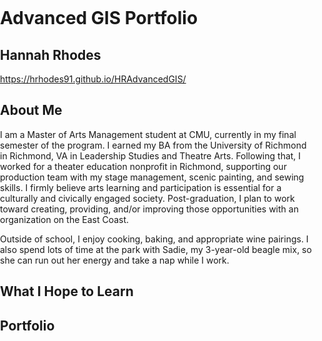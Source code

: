 # Advanced GIS Portfolio
## Hannah Rhodes

https://hrhodes91.github.io/HRAdvancedGIS/

## About Me

I am a Master of Arts Management student at CMU, currently in my final semester of the program. I earned my BA from the University of Richmond in Richmond, VA in Leadership Studies and Theatre Arts. Following that, I worked for a theater education nonprofit in Richmond, supporting our production team with my stage management, scenic painting, and sewing skills. I firmly believe arts learning and participation is essential for a culturally and civically engaged society. Post-graduation, I plan to work toward creating, providing, and/or improving those opportunities with an organization on the East Coast.

Outside of school, I enjoy cooking, baking, and appropriate wine pairings. I also spend lots of time at the park with Sadie, my 3-year-old beagle mix, so she can run out her energy and take a nap while I work.

## What I Hope to Learn



## Portfolio
<!DOCTYPE html>
<html>
  <head>
    <title>Give me a name!</title>
    <meta name="viewport" content="initial-scale=1.0, user-scalable=no">
    <meta charset="utf-8">
    <style>
      /* Always set the map height explicitly to define the size of the div
       * element that contains the map. */
      #map {
        height: 100%;
      }
      /* Optional: Makes the sample page fill the window. */
      html, body {
        height: 100%;
        margin: 0;
        padding: 0;
      }
    </style>
  </head>
  <body>
    <div id="map"></div>
    <script>
      function initMap() {
        // Styles a map in custom mode.
        var map = new google.maps.Map(document.getElementById('map'), {
          center: {lat: 40.4583498, lng: -80.079528},  // Setting the center to Pittsburgh, change as you like
          zoom: 15,  // Setting a zoom scale for Pittsburgh
          styles:    // Add JSON from Map Style Wizard below this line... 
[
  {
    "elementType": "geometry",
    "stylers": [
      {
        "color": "#a6a09c"
      }
    ]
  },
  {
    "elementType": "labels.text.fill",
    "stylers": [
      {
        "color": "#d8f2f0"
      }
    ]
  },
  {
    "elementType": "labels.text.stroke",
    "stylers": [
      {
        "color": "#2e6ea6"
      }
    ]
  },
  {
    "featureType": "administrative.country",
    "elementType": "geometry.stroke",
    "stylers": [
      {
        "color": "#d8f2f0"
      }
    ]
  },
  {
    "featureType": "administrative.land_parcel",
    "elementType": "labels.text.fill",
    "stylers": [
      {
        "color": "#2e6ea6"
      }
    ]
  },
  {
    "featureType": "administrative.province",
    "elementType": "geometry.stroke",
    "stylers": [
      {
        "color": "#d8f2f0"
      }
    ]
  },
  {
    "featureType": "landscape.man_made",
    "elementType": "geometry.stroke",
    "stylers": [
      {
        "color": "#2e6ea6"
      }
    ]
  },
  {
    "featureType": "landscape.natural",
    "elementType": "geometry",
    "stylers": [
      {
        "color": "#a6943c"
      }
    ]
  },
  {
    "featureType": "poi",
    "elementType": "geometry",
    "stylers": [
      {
        "color": "#2e6ea6"
      }
    ]
  },
  {
    "featureType": "poi",
    "elementType": "labels.text.fill",
    "stylers": [
      {
        "color": "#d8f2f0"
      }
    ]
  },
  {
    "featureType": "poi",
    "elementType": "labels.text.stroke",
    "stylers": [
      {
        "color": "#2e6ea6"
      }
    ]
  },
  {
    "featureType": "poi.park",
    "elementType": "geometry.fill",
    "stylers": [
      {
        "color": "#2e6ea6"
      }
    ]
  },
  {
    "featureType": "poi.park",
    "elementType": "labels.text.fill",
    "stylers": [
      {
        "color": "#d8f2f0"
      }
    ]
  },
  {
    "featureType": "road",
    "elementType": "geometry",
    "stylers": [
      {
        "color": "#8c6a5e"
      }
    ]
  },
  {
    "featureType": "road",
    "elementType": "labels.text.fill",
    "stylers": [
      {
        "color": "#8c6a5e"
      }
    ]
  },
  {
    "featureType": "road",
    "elementType": "labels.text.stroke",
    "stylers": [
      {
        "color": "#d8f2f0"
      }
    ]
  },
  {
    "featureType": "road.highway",
    "elementType": "geometry",
    "stylers": [
      {
        "color": "#8c6a5e"
      }
    ]
  },
  {
    "featureType": "road.highway",
    "elementType": "geometry.stroke",
    "stylers": [
      {
        "color": "#8c6a5e"
      }
    ]
  },
  {
    "featureType": "road.highway",
    "elementType": "labels.text.fill",
    "stylers": [
      {
        "color": "#8c6a5e"
      }
    ]
  },
  {
    "featureType": "road.highway",
    "elementType": "labels.text.stroke",
    "stylers": [
      {
        "color": "#d8f2f0"
      }
    ]
  },
  {
    "featureType": "transit",
    "elementType": "labels.text.fill",
    "stylers": [
      {
        "color": "#d8f2f0"
      }
    ]
  },
  {
    "featureType": "transit",
    "elementType": "labels.text.stroke",
    "stylers": [
      {
        "color": "#2e6ea6"
      }
    ]
  },
  {
    "featureType": "transit.line",
    "elementType": "geometry.fill",
    "stylers": [
      {
        "color": "#8c6a5e"
      }
    ]
  },
  {
    "featureType": "transit.station",
    "elementType": "geometry",
    "stylers": [
      {
        "color": "#8c6a5e"
      }
    ]
  },
  {
    "featureType": "water",
    "elementType": "geometry",
    "stylers": [
      {
        "color": "#d8f2f0"
      }
    ]
  },
  {
    "featureType": "water",
    "elementType": "labels.text.fill",
    "stylers": [
      {
        "color": "#a6a09c"
      }
    ]
  }
]
// ..and here's the end of JSON from Style Wizard          
        });
      }
// Don't forget your API Key below vv
    </script>
    <script src="https://maps.googleapis.com/maps/api/js?key=AIzaSyCCat2SFNoAf2XFck0UG3VXSuGV6HHwOPM&callback=initMap"
    async defer></script>
  </body>
</html>
